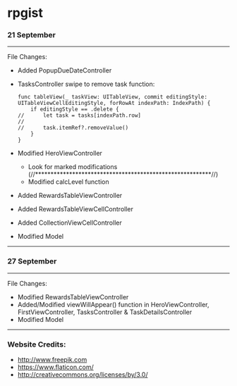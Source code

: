 # rpgist


### 21 September
---
File Changes:

- Added PopupDueDateController
- TasksController swipe to remove task function:

      func tableView(_ taskView: UITableView, commit editingStyle: UITableViewCellEditingStyle, forRowAt indexPath: IndexPath) {
          if editingStyle == .delete {
      //      let task = tasks[indexPath.row]
      //
      //      task.itemRef?.removeValue()
          }
      }
      
- Modified HeroViewController
  - Look for marked modifications (//*********************************************************//)
  - Modified calcLevel function
- Added RewardsTableViewController
- Added RewardsTableViewCellController
- Added CollectionViewCellController
- Modified Model

---

### 27 September
---
File Changes:

- Modified RewardsTableViewController
- Added/Modified viewWillAppear() function in HeroViewController, FirstViewController, TasksController & TaskDetailsController
- Modified Model

---

### Website Credits:
- http://www.freepik.com
- https://www.flaticon.com/
- http://creativecommons.org/licenses/by/3.0/
